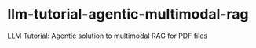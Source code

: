# llm-tutorial-agentic-multimodal-rag
LLM Tutorial: Agentic solution to multimodal RAG for PDF files
